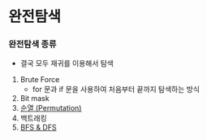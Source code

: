 # 완전탐색

### 완전탐색 종류
- 결국 모두 재귀를 이용해서 탐색
1. Brute Force
   - for 문과 if 문을 사용하여 처음부터 끝까지 탐색하는 방식
2. Bit mask
3. [순열 (Permutation)](./Permutation_순열.md)
4. 백트래킹
5. [BFS & DFS](./DFS_BFS.md)
